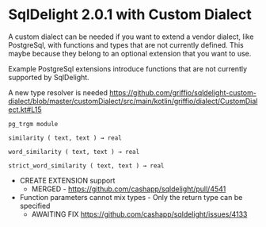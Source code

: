 # SqlDelight 2.0.1 with Custom Dialect

A custom dialect can be needed if you want to extend a vendor dialect, like PostgreSql, with functions and types
that are not currently defined. This maybe because they belong to an optional extension that you want to use.

Example PostgreSql extensions introduce functions that are not currently supported by SqlDelight.

A new type resolver is needed https://github.com/griffio/sqldelight-custom-dialect/blob/master/customDialect/src/main/kotlin/griffio/dialect/CustomDialect.kt#L15

```
pg_trgm module 

similarity ( text, text ) → real

word_similarity ( text, text ) → real

strict_word_similarity ( text, text ) → real

```

* CREATE EXTENSION support
  * MERGED - https://github.com/cashapp/sqldelight/pull/4541
* Function parameters cannot mix types - Only the return type can be specified 
  * AWAITING FIX https://github.com/cashapp/sqldelight/issues/4133
